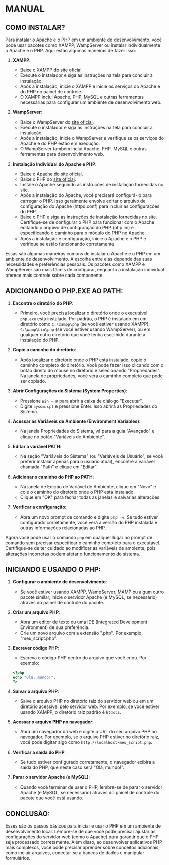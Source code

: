 # MANUAL
## COMO INSTALAR?
Para instalar o Apache e o PHP em um ambiente de desenvolvimento, você pode usar pacotes como XAMPP, WampServer ou instalar individualmente o Apache e o PHP. Aqui estão algumas maneiras de fazer isso:

1. **XAMPP**:

   - Baixe o XAMPP do [site oficial](https://www.apachefriends.org/pt_br/index.html).
   - Execute o instalador e siga as instruções na tela para concluir a instalação.
   - Após a instalação, inicie o XAMPP e inicie os serviços do Apache e do PHP no painel de controle.
   - O XAMPP inclui Apache, PHP, MySQL e outras ferramentas necessárias para configurar um ambiente de desenvolvimento web.

2. **WampServer**:

   - Baixe o WampServer do [site oficial](https://www.wampserver.com/en/).
   - Execute o instalador e siga as instruções na tela para concluir a instalação.
   - Após a instalação, inicie o WampServer e verifique se os serviços do Apache e do PHP estão em execução.
   - O WampServer também inclui Apache, PHP, MySQL e outras ferramentas para desenvolvimento web.

3. **Instalação Individual do Apache e PHP**:

   - Baixe o Apache do [site oficial](https://httpd.apache.org/download.cgi).
   - Baixe o PHP do [site oficial](https://www.php.net/downloads).
   - Instale o Apache seguindo as instruções de instalação fornecidas no site.
   - Após a instalação do Apache, você precisará configurá-lo para carregar o PHP. Isso geralmente envolve editar o arquivo de configuração do Apache (httpd.conf) para incluir as configurações do PHP.
   - Baixe o PHP e siga as instruções de instalação fornecidas no site. Certifique-se de configurar o PHP para funcionar com o Apache editando o arquivo de configuração do PHP (php.ini) e especificando o caminho para o módulo do PHP no Apache.
   - Após a instalação e configuração, inicie o Apache e o PHP e verifique se estão funcionando corretamente.

Essas são algumas maneiras comuns de instalar o Apache e o PHP em um ambiente de desenvolvimento. A escolha entre elas depende das suas necessidades e preferências pessoais. Os pacotes como XAMPP e WampServer são mais fáceis de configurar, enquanto a instalação individual oferece mais controle sobre cada componente.

## ADICIONANDO O PHP.EXE AO PATH:
1. **Encontre o diretório do PHP**:
   - Primeiro, você precisa localizar o diretório onde o executável `php.exe` está instalado. Por padrão, o PHP é instalado em um diretório como `C:\xampp\php` (se você estiver usando XAMPP), `C:\wamp\bin\php` (se você estiver usando WampServer), ou em qualquer outro diretório que você tenha escolhido durante a instalação do PHP.

2. **Copie o caminho do diretório**:
   - Após localizar o diretório onde o PHP está instalado, copie o caminho completo do diretório. Você pode fazer isso clicando com o botão direito do mouse no diretório e selecionando "Propriedades". Na janela de propriedades, você verá o caminho completo que pode ser copiado.

3. **Abrir Configurações do Sistema (System Properties)**:
   - Pressione `Win + R` para abrir a caixa de diálogo "Executar".
   - Digite `sysdm.cpl` e pressione Enter. Isso abrirá as Propriedades do Sistema.

4. **Acessar as Variáveis de Ambiente (Environment Variables)**:
   - Na janela Propriedades do Sistema, vá para a guia "Avançado" e clique no botão "Variáveis de Ambiente".

5. **Editar a variável PATH**:
   - Na seção "Variáveis do Sistema" (ou "Variáveis de Usuário", se você preferir instalar apenas para o usuário atual), encontre a variável chamada "Path" e clique em "Editar".

6. **Adicionar o caminho do PHP ao PATH**:
   - Na janela de Edição de Variável de Ambiente, clique em "Novo" e cole o caminho do diretório onde o PHP está instalado.
   - Clique em "OK" para fechar todas as janelas e salvar as alterações.

7. **Verificar a configuração**:
   - Abra um novo prompt de comando e digite `php -v`. Se tudo estiver configurado corretamente, você verá a versão do PHP instalada e outras informações relacionadas ao PHP.

Agora você pode usar o comando `php` em qualquer lugar no prompt de comando sem precisar especificar o caminho completo para o executável. Certifique-se de ter cuidado ao modificar as variáveis de ambiente, pois alterações incorretas podem afetar o funcionamento do sistema.

## INICIANDO E USANDO O PHP:
1. **Configurar o ambiente de desenvolvimento**:
   - Se você estiver usando XAMPP, WampServer, MAMP ou algum outro pacote similar, inicie o servidor Apache (e MySQL, se necessário) através do painel de controle do pacote.

2. **Criar um arquivo PHP**:
   - Abra um editor de texto ou uma IDE (Integrated Development Environment) de sua preferência.
   - Crie um novo arquivo com a extensão ".php". Por exemplo, "meu_script.php".

3. **Escrever código PHP**:
   - Escreva o código PHP dentro do arquivo que você criou. Por exemplo:

   ```php
   <?php
   echo "Olá, mundo!";
   ?>
   ```

4. **Salvar o arquivo PHP**:
   - Salve o arquivo PHP no diretório raiz do servidor web ou em um diretório acessível pelo servidor web. Por exemplo, se você estiver usando XAMPP, o diretório raiz padrão é `htdocs`.

5. **Acessar o arquivo PHP no navegador**:
   - Abra um navegador da web e digite o URL do seu arquivo PHP no navegador. Por exemplo, se o arquivo PHP estiver no diretório raiz, você pode digitar algo como `http://localhost/meu_script.php`.

6. **Verificar a saída do PHP**:
   - Se tudo estiver configurado corretamente, o navegador exibirá a saída do PHP, que neste caso será "Olá, mundo!".

7. **Parar o servidor Apache (e MySQL)**:
   - Quando você terminar de usar o PHP, lembre-se de parar o servidor Apache (e MySQL, se necessário) através do painel de controle do pacote que você está usando.

## CONCLUSÃO:
Esses são os passos básicos para iniciar e usar o PHP em um ambiente de desenvolvimento local. Lembre-se de que você pode precisar ajustar as configurações do servidor web (como o Apache) para garantir que o PHP seja processado corretamente. Além disso, ao desenvolver aplicativos PHP mais complexos, você pode precisar aprender sobre conceitos adicionais, como incluir arquivos, conectar-se a bancos de dados e manipular formulários.
